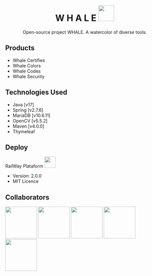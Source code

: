 <h1 align="center">
W H A L E <a href="https://whale.up.railway.app/"><img src="https://img.icons8.com/?size=512&id=mrRKB0hCmNGJ&format=png" width="50" height="50"></a>
</h1>
<p align="center">
  Open-source project WHALE. A watercolor of diverse tools. 
</p>

## Products

- Whale Certifies
- Whale Colors
- Whale Codes
- Whale Security

## Technologies Used

- Java [v17]
- Spring [v2.7.6]
- MariaDB [v10.6.11] 
- OpenCV [v5.5.2]
- Maven [v4.0.0]
- Thymeleaf

## Deploy
RailWay Plataform
<a href="https://whale.up.railway.app/"><img src="https://img.icons8.com/?size=512&id=13450&format=png" width="35" height="35"></a>
- Version: 2.0.0
- MIT Licence

## Collaborators
<a href="https://github.com/bioramonmoratori"><img src="https://github.com/ProjectBIGWHALE/bigwhale/assets/90486302/d4afb72c-ec3a-4672-b376-c4d33a4aa11c" width="100" height="100"></a>
<a href="https://github.com/erasmobezerra"><img src="https://github.com/ProjectBIGWHALE/bigwhale/assets/90486302/837b8b18-b812-451a-b777-073e33b3d068" width="100" height="100"></a>
<a href="https://github.com/amandapvln"><img src="https://github.com/ProjectBIGWHALE/bigwhale/assets/90486302/4de40297-eb96-45ed-b4c4-7b1fb8cbb65a" width="100" height="100"></a>
<a href="https://github.com/jose-fps"><img src="https://github.com/ProjectBIGWHALE/bigwhale/assets/90486302/e1b170b6-b614-485a-ae3e-e24fb6a63cc7" width="100" height="100"></a>
<a href="https://github.com/arleysouzadev"><img src="https://github.com/ProjectBIGWHALE/bigwhale/assets/90486302/0ec92ed5-0296-4fac-ad03-0cb39acf7260" width="100" height="100"></a>
